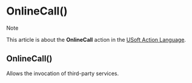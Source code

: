 # OnlineCall()



> [!NOTE]
> This article is about the **OnlineCall** action in the [USoft Action Language](/docs/Task%20flow/Action%20Language%20reference/USoft%20Action%20Language.md).

## **OnlineCall()**

Allows the invocation of third-party services.